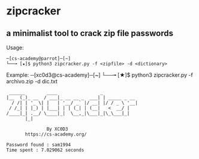 # zipcracker

## a minimalist tool to crack zip file passwords

Usage:

	─[cs-academy@parrot]─[~]
	└──╼ [★]$ python3 zipcracker.py -f <zipfile> -d <dictionary>

Example:
	─[xc0d3@cs-academy]─[~]
	└──╼ [★]$ python3 zipcracker.py -f archivo.zip -d dic.txt

	 ______        ____                _
	|__  (_)_ __  / ___|_ __ __ _  ___| | _____ _ __
	  / /| | '_ \| |   | '__/ _` |/ __| |/ / _ \ '__|
	 / /_| | |_) | |___| | | (_| | (__|   <  __/ |
	/____|_| .__/ \____|_|  \__,_|\___|_|\_\___|_|
	       |_|
	
	        	   By XC0D3
		   https://cs-academy.org/

	Password found : sam1994
	Time spent : 7.029062 seconds

